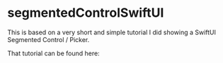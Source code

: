 # segmentedControlSwiftUI

This is based on a very short and simple tutorial I did showing a SwiftUI Segmented Control / Picker. 

That tutorial can be found here: 
